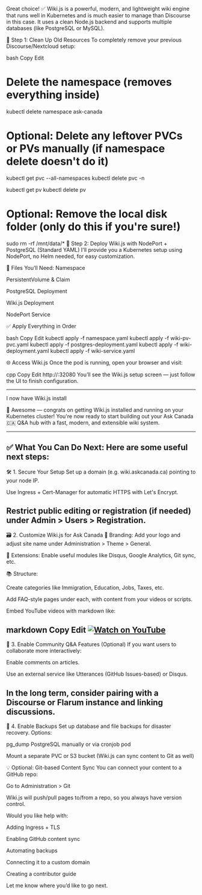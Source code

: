 Great choice! ✅ Wiki.js is a powerful, modern, and lightweight wiki engine that runs well in Kubernetes and is much easier to manage than Discourse in this case. It uses a clean Node.js backend and supports multiple databases (like PostgreSQL or MySQL).

🧹 Step 1: Clean Up Old Resources
To completely remove your previous Discourse/Nextcloud setup:

bash
Copy
Edit
# Delete the namespace (removes everything inside)
kubectl delete namespace ask-canada

# Optional: Delete any leftover PVCs or PVs manually (if namespace delete doesn't do it)
kubectl get pvc --all-namespaces
kubectl delete pvc <pvc-name> -n <namespace>

kubectl get pv
kubectl delete pv <pv-name>

# Optional: Remove the local disk folder (only do this if you're sure!)
sudo rm -rf /mnt/data/*
🚀 Step 2: Deploy Wiki.js with NodePort + PostgreSQL (Standard YAML)
I'll provide you a Kubernetes setup using NodePort, no Helm needed, for easy customization.

🧾 Files You’ll Need:
Namespace

PersistentVolume & Claim

PostgreSQL Deployment

Wiki.js Deployment

NodePort Service

✅ Apply Everything in Order


bash
Copy
Edit
kubectl apply -f namespace.yaml
kubectl apply -f wiki-pv-pvc.yaml
kubectl apply -f postgres-deployment.yaml
kubectl apply -f wiki-deployment.yaml
kubectl apply -f wiki-service.yaml

🌐 Access Wiki.js
Once the pod is running, open your browser and visit:

cpp
Copy
Edit
http://<your-node-ip>:32080
You’ll see the Wiki.js setup screen — just follow the UI to finish configuration.

---

I now have Wiki.js install



🎉 Awesome — congrats on getting Wiki.js installed and running on your Kubernetes cluster! You're now ready to start building out your Ask Canada 🇨🇦 Q&A hub with a fast, modern, and extensible wiki system.

---

✅ What You Can Do Next:
Here are some useful next steps:
--
🛠️ 1. Secure Your Setup
Set up a domain (e.g. wiki.askcanada.ca) pointing to your node IP.

Use Ingress + Cert-Manager for automatic HTTPS with Let's Encrypt.

Restrict public editing or registration (if needed) under Admin > Users > Registration.
--
🗃️ 2. Customize Wiki.js for Ask Canada
🎨 Branding: Add your logo and adjust site name under Administration > Theme > General.

🧩 Extensions: Enable useful modules like Disqus, Google Analytics, Git sync, etc.

📚 Structure:

Create categories like Immigration, Education, Jobs, Taxes, etc.

Add FAQ-style pages under each, with content from your videos or scripts.

Embed YouTube videos with markdown like:

markdown
Copy
Edit
[![Watch on YouTube](https://img.youtube.com/vi/YOUR_VIDEO_ID/0.jpg)](https://www.youtube.com/watch?v=YOUR_VIDEO_ID)
--
🧠 3. Enable Community Q&A Features (Optional)
If you want users to collaborate more interactively:

Enable comments on articles.

Use an external service like Utterances (GitHub Issues-based) or Disqus.

In the long term, consider pairing with a Discourse or Flarum instance and linking discussions.
--
🚀 4. Enable Backups
Set up database and file backups for disaster recovery. Options:

pg_dump PostgreSQL manually or via cronjob pod

Mount a separate PVC or S3 bucket (Wiki.js can sync content to Git as well)

💡 Optional: Git-based Content Sync
You can connect your content to a GitHub repo:

Go to Administration > Git

Wiki.js will push/pull pages to/from a repo, so you always have version control.

Would you like help with:

Adding Ingress + TLS

Enabling GitHub content sync

Automating backups

Connecting it to a custom domain

Creating a contributor guide

Let me know where you’d like to go next.
